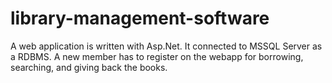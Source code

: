 # library-management-software
A web application is written with Asp.Net. It connected to MSSQL Server as a RDBMS. A new member has to register on the webapp for borrowing, searching, and giving back the books.
